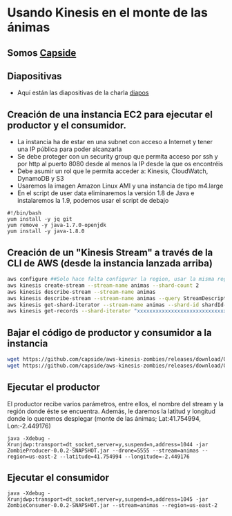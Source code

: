 Usando Kinesis en el monte de las ánimas
========================================================

## Somos [Capside](http://twitter.com/capside)

## Diapositivas 
* Aquí están las diapositivas de la charla [diapos](http://blabla.com/diaposyeso)

## Creación de una instancia EC2 para ejecutar el productor y el consumidor.
* La instancia ha de estar en una subnet con acceso a Internet y tener una IP pública para poder alcanzarla
* Se debe proteger con un security group que permita acceso por ssh y por http al puerto 8080 desde al menos la IP desde la que os encontréis
* Debe asumir un rol que le permita acceder a: Kinesis, CloudWatch, DynamoDB y S3
* Usaremos la imagen Amazon Linux AMI y una instancia de tipo m4.large
* En el script de user data eliminaremos la versión 1.8 de Java e instalaremos la 1.9, podemos usar el script de debajo
 ```
 #!/bin/bash
 yum install -y jq git
 yum remove -y java-1.7.0-openjdk
 yum install -y java-1.8.0
 ``` 
 
 ## Creación de un "Kinesis Stream" a través de la CLI de AWS (desde la instancia lanzada arriba)

```bash
aws configure ##Solo hace falta configurar la region, usar la misma región que aquella donde se haya desplegado la instancia
aws kinesis create-stream --stream-name animas --shard-count 2
aws kinesis describe-stream --stream-name animas
aws kinesis describe-stream --stream-name animas --query StreamDescription.StreamStatus
aws kinesis get-shard-iterator --stream-name animas --shard-id shardId-000000000000 --shard-iterator-type TRIM_HORIZON --query ShardIterator
aws kinesis get-records --shard-iterator "xxxxxxxxxxxxxxxxxxxxxxxxxxxxxxxxxxxxxxxxxxxxxxxxxxxxxxxxxxxxxxxxxxxxxxxxxx"
```

## Bajar el código de productor y consumidor a la instancia
```bash
wget https://github.com/capside/aws-kinesis-zombies/releases/download/0.0.2/ZombieConsumer-0.0.2-SNAPSHOT.jar
wget https://github.com/capside/aws-kinesis-zombies/releases/download/0.0.2/ZombieProducer-0.0.2-SNAPSHOT.jar
```

## Ejecutar el productor
El productor recibe varios parámetros, entre ellos, el nombre del stream y la región donde éste se encuentra.
Además, le daremos la latitud y longitud donde lo queremos desplegar (monte de las ánimas; Lat:41.754994, Lon:-2.449176)
```
java -Xdebug -Xrunjdwp:transport=dt_socket,server=y,suspend=n,address=1044 -jar ZombieProducer-0.0.2-SNAPSHOT.jar --drone=5555 --stream=animas --region=us-east-2 --latitude=41.754994 --longitude=-2.449176
```

## Ejecutar el consumidor
```
java -Xdebug -Xrunjdwp:transport=dt_socket,server=y,suspend=n,address=1045 -jar ZombieConsumer-0.0.2-SNAPSHOT.jar --stream=animas --region=us-east-2
```
